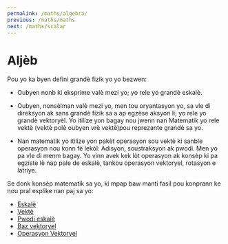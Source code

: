 ```yaml
---
permalink: /maths/algebra/
previous: /maths/maths
next: /maths/scalar
---
```


# Aljèb
Pou yo ka byen defini grandè fizik yo yo bezwen:

- Oubyen nonb ki eksprime valè mezi yo; yo rele yo grandè eskalè.

- Oubyen, nonsèlman valè mezi yo, men tou oryantasyon yo, sa vle di direksyon ak sans grandè fizik sa a ap egzèse aksyon li; yo rele yo grandè vektoryèl. Yo itilize yon bagay nou jwenn nan Matematik yo rele vektè (vektè polè oubyen vrè vektè)pou reprezante grandè sa yo.

- Nan matematik yo itilize yon pakèt operasyon sou vektè ki sanble operasyon nou konn fè lekòl: Adisyon, soustraksyon ak pwodi. Men yo pa vle di menm bagay. Yo vinn avek kek lòt operasyon ak konsèp ki pa egziste lè nap pale de eskalè, tankou operasyon vektoryel, rotasyon e latriye.

Se donk konsèp matematik sa yo, ki mpap baw manti fasil pou konprann ke nou pral esplike nan paj sa yo:


- [Eskalè](/fizikkreyol/maths/scalar)
- [Vektè](/fizikkreyol/maths/vector)
- [Pwodi eskalè](/fizikkreyol/maths/dot_product)
- [Baz vektoryel](/fizikkreyol/maths/basis)
- [Operasyon Vektoryel](/fizikkreyol/maths/vector_operations)